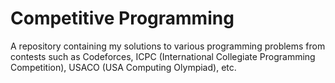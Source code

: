 # Competitive Programming
A repository containing my solutions to various programming problems from contests such as Codeforces, ICPC (International Collegiate Programming Competition), USACO (USA Computing Olympiad), etc.